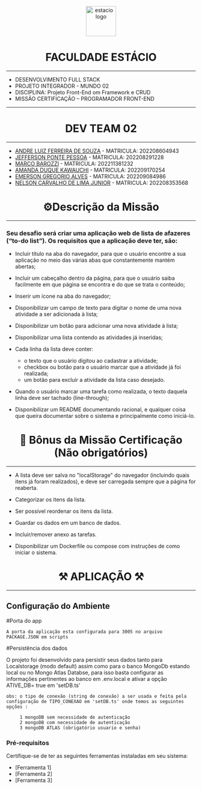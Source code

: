 <!-- PROJECT LOGO -->
<div align="center">
   <a href="https://github.com/othneildrew/Best-README-Template">
      <img src="https://github.com/Dev-Team-04/Sistema-de-Gerenciamento-de-Ferramentas/blob/versao_final/estacio_sem_nome.ico" alt="estacio logo" width="80"                  height="80">
   </a>
    <h1 align="center">FACULDADE ESTÁCIO</h1>
     <hr>
</div>

- DESENVOLVIMENTO FULL STACK
- PROJETO INTEGRADOR - MUNDO 02
- DISCIPLINA: Projeto Front-End om Framework e CRUD
- MISSÃO CERTIFICAÇÃO – PROGRAMADOR FRONT-END

<hr>

 <h1 align="center"> DEV TEAM 02 </h1>
 <hr>

- [ANDRE LUIZ FERREIRA DE SOUZA](https://github.com/adventureandre) - MATRICULA: 202208604943
- [JEFFERSON PONTE PESSOA](https://github.com/jeffersonkako) - MATRICULA: 202208291228
- [MARCO BAROZZI](https://github.com/msbzz) - MATRICULA: 202211381232
- [AMANDA DUQUE KAWAUCHI](https://github.com/madukisp) - MATRICULA: 202209170254
- [EMERSON GREGORIO ALVES](https://github.com/Gregdev22) - MATRICULA: 202209084986
- [NELSON CARVALHO DE LIMA JUNIOR](https://github.com/MamboDark) - MATRICULA: 202208353568

 <h1 align="center"> ⚙️Descrição da Missão  </h1>
 <hr>

<h3>Seu desafio será criar uma aplicação web de lista de afazeres (“to-do list”). Os requisitos que a aplicação deve ter, são: </h3>

- Incluir título na aba do navegador, para que o usuário encontre a sua aplicação no meio das várias abas que constantemente mantém abertas;

- Incluir um cabeçalho dentro da página, para que o usuário saiba facilmente em que página se encontra e do que se trata o conteúdo;

- Inserir um ícone na aba do navegador;

- Disponibilizar um campo de texto para digitar o nome de uma nova atividade a ser adicionada à lista;

- Disponibilizar um botão para adicionar uma nova atividade à lista;

- Disponibilizar uma lista contendo as atividades já inseridas;

- Cada linha da lista deve conter:

  - o texto que o usuário digitou ao cadastrar a atividade;
  - checkbox ou botão para o usuário marcar que a atividade já foi realizada;
  - um botão para excluir a atividade da lista caso desejado.

- Quando o usuário marcar uma tarefa como realizada, o texto daquela linha deve ser tachado (line-through);
- Disponibilizar um README documentando racional, e qualquer coisa que queira documentar sobre o sistema e principalmente como iniciá-lo.

 <h1 align="center"> 🌟 Bônus da Missão Certificação (Não obrigatórios)  </h1>
 <hr>

- A lista deve ser salva no "localStorage" do navegador (incluindo quais itens já foram realizados), e deve ser carregada sempre que a página for reaberta.

- Categorizar os itens da lista.

- Ser possível reordenar os itens da lista.

- Guardar os dados em um banco de dados.

- Incluir/remover anexo as tarefas.

- Disponibilizar um Dockerfile ou compose com instruções de como iniciar o sistema.

 <h1 align="center"> ⚒ APLICAÇÃO ⚒ </h1>
 <hr>

## Configuração do Ambiente

#Porta do app

    A porta da aplicação esta configurada para 3005 no arquivo PACKAGE.JSON em scripts

#Persistência dos dados

O projeto foi desenvolvido para persistir seus dados tanto para Localstorage (modo default) assim como para o banco MongoDb estando local ou no Mongo Atlas Databse, para isso basta configurar as informações pertinentes ao banco em .env.local e ativar a opção ATIVE_DB= true em 'setDB.ts'

    obs: o tipo de conexão (string de conexão) a ser usada e feita pela configuração de TIPO_CONEXAO em 'setDB.ts' onde temos as seguintes opções :

         1 mongoDB sem necessidade de autenticação
         2 mongoDB com necessidade de autenticação
         3 mongoDB ATLAS (obrigatório usuario e senha)

### Pré-requisitos

Certifique-se de ter as seguintes ferramentas instaladas em seu sistema:

- [Ferramenta 1]
- [Ferramenta 2]
- [Ferramenta 3]
